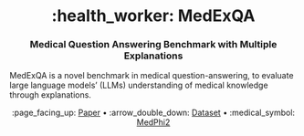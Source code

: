 <h1 align="center">  :health_worker: MedExQA  </h1>
<h3 align="center"> Medical Question Answering Benchmark with Multiple Explanations </h3>
MedExQA is a novel benchmark in medical question-answering, to evaluate large language models’ (LLMs) understanding of medical knowledge through explanations.

<p align="center">
 :page_facing_up: <a href="https://arxiv.org/abs/2406.06331" target="_blank">Paper</a> • :arrow_double_down: <a href="https://huggingface.co/datasets/bluesky333/MedExQA" target="_blank">Dataset</a>  • :medical_symbol: <a href="https://huggingface.co/bluesky333/medphi2" target="_blank">MedPhi2</a><br>
</p>

 
